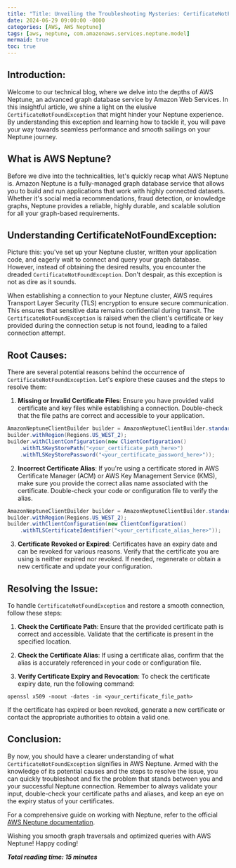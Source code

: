 ```yaml
---
title: "Title: Unveiling the Troubleshooting Mysteries: CertificateNotFoundException in AWS Neptune"
date: 2024-06-29 09:00:00 -0000
categories: [AWS, AWS Neptune]
tags: [aws, neptune, com.amazonaws.services.neptune.model]
mermaid: true
toc: true
---
```



Introduction:
---------------
Welcome to our technical blog, where we delve into the depths of AWS Neptune, an advanced graph database service by Amazon Web Services. In this insightful article, we shine a light on the elusive `CertificateNotFoundException` that might hinder your Neptune experience. By understanding this exception and learning how to tackle it, you will pave your way towards seamless performance and smooth sailings on your Neptune journey.

What is AWS Neptune?
---------------------
Before we dive into the technicalities, let's quickly recap what AWS Neptune is. Amazon Neptune is a fully-managed graph database service that allows you to build and run applications that work with highly connected datasets. Whether it's social media recommendations, fraud detection, or knowledge graphs, Neptune provides a reliable, highly durable, and scalable solution for all your graph-based requirements.

Understanding CertificateNotFoundException:
----------------------------------------------------
Picture this: you've set up your Neptune cluster, written your application code, and eagerly wait to connect and query your graph database. However, instead of obtaining the desired results, you encounter the dreaded `CertificateNotFoundException`. Don't despair, as this exception is not as dire as it sounds. 

When establishing a connection to your Neptune cluster, AWS requires Transport Layer Security (TLS) encryption to ensure secure communication. This ensures that sensitive data remains confidential during transit. The `CertificateNotFoundException` is raised when the client's certificate or key provided during the connection setup is not found, leading to a failed connection attempt.

Root Causes:
--------------
There are several potential reasons behind the occurrence of `CertificateNotFoundException`. Let's explore these causes and the steps to resolve them:

1. **Missing or Invalid Certificate Files**: Ensure you have provided valid certificate and key files while establishing a connection. Double-check that the file paths are correct and accessible to your application.

```java
AmazonNeptuneClientBuilder builder = AmazonNeptuneClientBuilder.standard();
builder.withRegion(Regions.US_WEST_2);
builder.withClientConfiguration(new ClientConfiguration()
    .withTLSKeyStorePath("<your_certificate_path_here>")
    .withTLSKeyStorePassword("<your_certificate_password_here>"));
```

2. **Incorrect Certificate Alias**: If you're using a certificate stored in AWS Certificate Manager (ACM) or AWS Key Management Service (KMS), make sure you provide the correct alias name associated with the certificate. Double-check your code or configuration file to verify the alias.

```java
AmazonNeptuneClientBuilder builder = AmazonNeptuneClientBuilder.standard();
builder.withRegion(Regions.US_WEST_2);
builder.withClientConfiguration(new ClientConfiguration()
    .withTLSCertificateIdentifier("<your_certificate_alias_here>"));
```

3. **Certificate Revoked or Expired**: Certificates have an expiry date and can be revoked for various reasons. Verify that the certificate you are using is neither expired nor revoked. If needed, regenerate or obtain a new certificate and update your configuration.

Resolving the Issue:
----------------------
To handle `CertificateNotFoundException` and restore a smooth connection, follow these steps:

1. **Check the Certificate Path**: Ensure that the provided certificate path is correct and accessible. Validate that the certificate is present in the specified location.

2. **Check the Certificate Alias**: If using a certificate alias, confirm that the alias is accurately referenced in your code or configuration file.

3. **Verify Certificate Expiry and Revocation**: To check the certificate expiry date, run the following command:

```shell
openssl x509 -noout -dates -in <your_certificate_file_path>
```

If the certificate has expired or been revoked, generate a new certificate or contact the appropriate authorities to obtain a valid one.

Conclusion:
--------------
By now, you should have a clearer understanding of what `CertificateNotFoundException` signifies in AWS Neptune. Armed with the knowledge of its potential causes and the steps to resolve the issue, you can quickly troubleshoot and fix the problem that stands between you and your successful Neptune connection. Remember to always validate your input, double-check your certificate paths and aliases, and keep an eye on the expiry status of your certificates.

For a comprehensive guide on working with Neptune, refer to the official [AWS Neptune documentation](https://docs.aws.amazon.com/neptune/latest/userguide/).

Wishing you smooth graph traversals and optimized queries with AWS Neptune! Happy coding!

***Total reading time: 15 minutes***